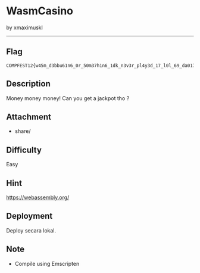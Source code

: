 # WasmCasino

by xmaximuskl

---

## Flag

```
COMPFEST12{w45m_d3bbu61n6_0r_50m37h1n6_1dk_n3v3r_pl4y3d_17_l0l_69_da01764373}
```

## Description

Money money money! Can you get a jackpot tho ?

## Attachment

* share/

## Difficulty

Easy

## Hint

https://webassembly.org/

## Deployment

Deploy secara lokal.

## Note

- Compile using Emscripten